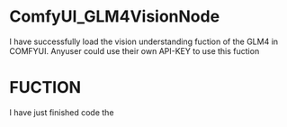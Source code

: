 # ComfyUI_GLM4VisionNode
I have successfully load the vision understanding fuction of the GLM4 in COMFYUI. Anyuser could use their own API-KEY to use this fuction

# FUCTION
I have just finished code the 
